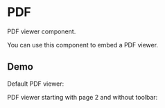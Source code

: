 # PDF

PDF viewer component.

You can use this component to embed a PDF viewer.

<!-- more -->

## Demo

Default PDF viewer:

<PDF url="//theme-hope-assets.vuejs.press/files/sample.pdf" />

PDF viewer starting with page 2 and without toolbar:

<PDF url="//theme-hope-assets.vuejs.press/files/sample.pdf" page="2" no-toolbar />
